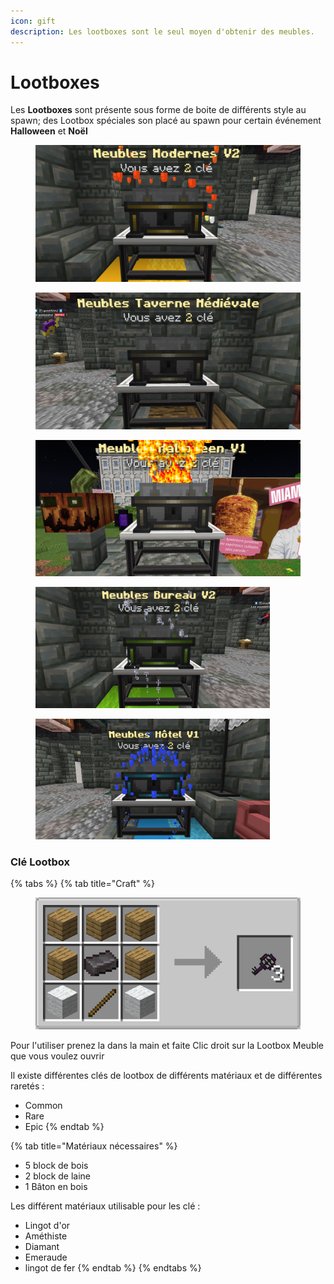 ```yaml
---
icon: gift
description: Les lootboxes sont le seul moyen d'obtenir des meubles.
---
```


# Lootboxes

Les **Lootboxes** sont présente sous forme de boite de différents style au spawn; des Lootbox spéciales son placé au spawn pour certain événement **Halloween** et **Noël**

<div>

<figure><img src="../.gitbook/assets/Lootbox_Modernesv2.png" alt=""><figcaption></figcaption></figure>

 

<figure><img src="../.gitbook/assets/Lootbox_TaverneMédiévale.png" alt=""><figcaption></figcaption></figure>

 

<figure><img src="../.gitbook/assets/Lootbox_Halloween.png" alt=""><figcaption></figcaption></figure>

</div>

<figure><img src="../.gitbook/assets/Lootbox_Bureauv2.png" alt="" width="375"><figcaption></figcaption></figure>

<figure><img src="../.gitbook/assets/Lootbox_Hotelv1.png" alt="" width="375"><figcaption></figcaption></figure>

### Clé Lootbox

{% tabs %}
{% tab title="Craft" %}
<figure><img src="../.gitbook/assets/craft_lootboxkey.webp" alt=""><figcaption></figcaption></figure>

Pour l'utiliser prenez la dans la main et faite Clic droit sur la Lootbox Meuble que vous voulez ouvrir

Il existe différentes clés de lootbox de différents matériaux et de différentes raretés :

* Common
* Rare
* Epic
{% endtab %}

{% tab title="Matériaux nécessaires" %}
* 5 block de bois
* 2 block de laine
* 1 Bâton en bois

Les différent matériaux utilisable pour les clé :

* Lingot d'or
* Améthiste&#x20;
* Diamant
* Emeraude&#x20;
* lingot de fer
{% endtab %}
{% endtabs %}
